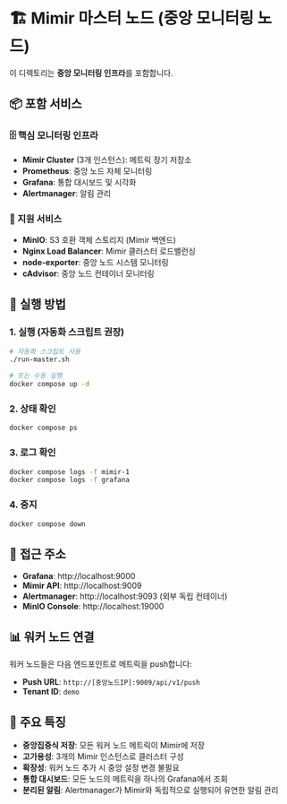 # 🏗️ Mimir 마스터 노드 (중앙 모니터링 노드)

이 디렉토리는 **중앙 모니터링 인프라**를 포함합니다.

## 📦 포함 서비스

### 🗄️ 핵심 모니터링 인프라
- **Mimir Cluster** (3개 인스턴스): 메트릭 장기 저장소
- **Prometheus**: 중앙 노드 자체 모니터링
- **Grafana**: 통합 대시보드 및 시각화
- **Alertmanager**: 알림 관리

### 🔧 지원 서비스
- **MinIO**: S3 호환 객체 스토리지 (Mimir 백엔드)
- **Nginx Load Balancer**: Mimir 클러스터 로드밸런싱
- **node-exporter**: 중앙 노드 시스템 모니터링
- **cAdvisor**: 중앙 노드 컨테이너 모니터링

## 🚀 실행 방법

### 1. 실행 (자동화 스크립트 권장)
```bash
# 자동화 스크립트 사용
./run-master.sh

# 또는 수동 실행
docker compose up -d
```

### 2. 상태 확인
```bash
docker compose ps
```

### 3. 로그 확인
```bash
docker compose logs -f mimir-1
docker compose logs -f grafana
```

### 4. 중지
```bash
docker compose down
```

## 🔗 접근 주소

- **Grafana**: http://localhost:9000
- **Mimir API**: http://localhost:9009
- **Alertmanager**: http://localhost:9093 (외부 독립 컨테이너)
- **MinIO Console**: http://localhost:19000

## 📊 워커 노드 연결

워커 노드들은 다음 엔드포인트로 메트릭을 push합니다:
- **Push URL**: `http://[중앙노드IP]:9009/api/v1/push`
- **Tenant ID**: `demo`

## 🎯 주요 특징

- **중앙집중식 저장**: 모든 워커 노드 메트릭이 Mimir에 저장
- **고가용성**: 3개의 Mimir 인스턴스로 클러스터 구성
- **확장성**: 워커 노드 추가 시 중앙 설정 변경 불필요
- **통합 대시보드**: 모든 노드의 메트릭을 하나의 Grafana에서 조회
- **분리된 알림**: Alertmanager가 Mimir와 독립적으로 실행되어 유연한 알림 관리 